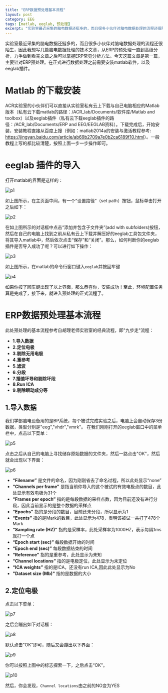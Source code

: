 ```yaml
---
title: "ERP数据预处理基本流程"
layout: post
category: EEG
tags: [matlab, eeglab, 预处理]
excerpt: "实验室最近采集的脑电数据还挺多的，而且很多小伙伴对脑电数据处理的流程还很陌生，因此我想写几篇脑电数据处理的技术文章，从ERP的预处理一直到高级分析，力争做到看完文章之后可以掌握ERP常见分析方法。今天这篇文章是第一篇，主要针对ERP预处理"
---
```

实验室最近采集的脑电数据还挺多的，而且很多小伙伴对脑电数据处理的流程还很陌生，因此我想写几篇脑电数据处理的技术文章，从ERP的预处理一直到高级分析，力争做到看完文章之后可以掌握ERP常见分析方法。今天这篇文章是第一篇，主要针对ERP预处理。在正式进行数据处理之前需要安装matlab软件，以及eeglab插件。
# Matlab 的下载安装
ACR实验室的小伙伴们可以直接从实验室私有云上下载与自己电脑相应的Matlab版本（私有云下载matlab的路径：/ACR_lab/Documents/软件库/Matlab and toolbox）以及eeglab插件（私有云下载eeglab插件的路径：/ACR_lab/Documents/ERP and EEG/EEGLAB资料）。下载完成后，开始安装，安装教程直接从百度上搜（例如：matlab2014a的安装与激活教程参考: <https://jingyan.baidu.com/article/ab69b2709a7e0b2ca6189f10.html>）。一般教程上写的都比较清楚，按照上面一步一步操作即可。
# eeglab 插件的导入
打开matlab的界面是这样的：

![p1](/images/posts/20190228/p1.png)

如上图所示，在主页面中间，有一个“设置路径”（set path）按钮，鼠标单击打开之后如下：

![p2](/images/posts/20190228/p2.png)

在如上图所示的对话框中点击“添加并包含子文件夹”(add with subfolders)按钮，然后在自己的电脑上找到之前从私有云上下载并解压好的eeglab工具包文件夹，将其导入matlab中，然后依次点击“保存”和“关闭”。那么，如何判断你的eeglab插件是否导入成功了呢？可以进行如下操作：

![p3](/images/posts/20190228/p3.png)

如上图所示，在matlab的命令行窗口键入`eeglab`并按回车键

![p4](/images/posts/20190228/p4.png)

如果你按了回车键出现了以上界面，那么恭喜你，安装成功！至此，环境配置任务算是完成了，接下来，就进入预处理的正式流程了。

# ERP数据预处理基本流程
此处预处理的基本流程参考自胡理老师实验室的经典流程，即"九步走"流程：

- __1.导入数据__
- __2.定位电极__
- __3.剔除无用电极__
- __4.重参考__
- __5.滤波__
- __6.分段__
- __7.插值坏导和剔除坏段__
- __8.Run ICA__
- __9.剔除眼动成分等__

## 1.导入数据
我们学部脑电设备用的是BP系统，每个被试完成实验之后，电脑上会自动保存3份数据，类型分别是"eeg","vhdr","vmrk"。
在我们刚刚打开的eeglab窗口中的菜单栏中，点击以下菜单：

![p5](/images/posts/20190228/p5.png)

点击之后从自己的电脑上寻找储存原始数据的文件夹，然后一路点击"OK"，然后就会出现以下界面：

![p6](/images/posts/20190228/p6.png)

+ __“Filename”__ 是文件的命名，因为刚刚省去了命名过程，所以此处显示“none”
+ __“Channels per frame”__ 是指当前你导入的这个被试的有效电极点的数目，此处显示有效电极为31个
+ __“Frames per epoch”__ 指的是每段数据的采样点数，因为目前还没有进行分段，因此当前显示的是整个数据的采样点
+ __“Epochs”__ 指的是分段的数目，目前还未分段，所以显示为1
+ __“Events”__ 指的是Mark的数目，此处显示为478，表明该被试一共打了478个Mark
+ __“Sampling rate (HZ)”__ 指的是采样率，此处采样率为1000HZ，表示每隔1ms就打一个点
+ __“Epoch start (sec)”__ 每段数据开始的时间
+ __“Epoch end (sec)”__ 每段数据结束的时间
+ __“Reference”__ 指的是重参考，此处显示为未知
+ __“Channel locations”__ 指的是电极定位，此处显示为未定位
+ __“ICA weights”__ 指的是ICA，还没有run ICA,因此此处显示为No
+ __"Dataset size (Mb)"__ 指的是数据的大小

## 2.定位电极
点击以下菜单：

![p7](/images/posts/20190228/p7.png)

之后会蹦出如下对话框：

![p8](/images/posts/20190228/p8.png)

默认点击"OK"即可，随后又会蹦出以下界面：

![p9](/images/posts/20190228/p9.png)

你可以按照上图中的标志探索一下，之后点击“OK”。

![p10](/images/posts/20190228/p10.png)

然后，你会发现，`Channel locations`由之前的NO变为YES
